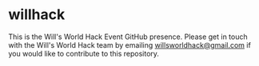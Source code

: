 willhack
========

This is the Will's World Hack Event GitHub presence. Please get in touch with the Will's World Hack team by emailing willsworldhack@gmail.com if you would like to contribute to this repository. 